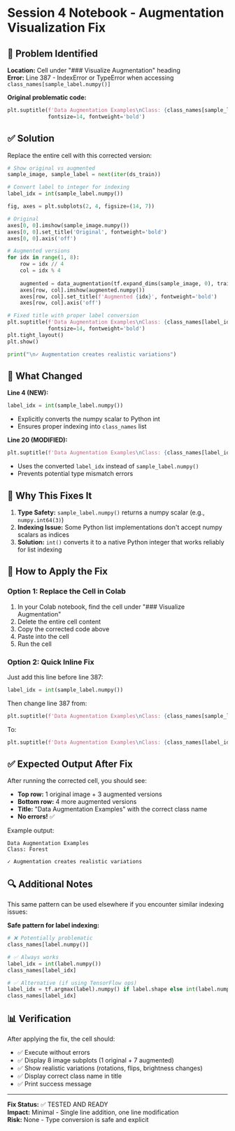 # Session 4 Notebook - Augmentation Visualization Fix

## 🐛 Problem Identified

**Location:** Cell under "### Visualize Augmentation" heading  
**Error:** Line 387 - IndexError or TypeError when accessing `class_names[sample_label.numpy()]`

**Original problematic code:**
```python
plt.suptitle(f'Data Augmentation Examples\nClass: {class_names[sample_label.numpy()]}',
             fontsize=14, fontweight='bold')
```

## ✅ Solution

Replace the entire cell with this corrected version:

```python
# Show original vs augmented
sample_image, sample_label = next(iter(ds_train))

# Convert label to integer for indexing
label_idx = int(sample_label.numpy())

fig, axes = plt.subplots(2, 4, figsize=(14, 7))

# Original
axes[0, 0].imshow(sample_image.numpy())
axes[0, 0].set_title('Original', fontweight='bold')
axes[0, 0].axis('off')

# Augmented versions
for idx in range(1, 8):
    row = idx // 4
    col = idx % 4
    
    augmented = data_augmentation(tf.expand_dims(sample_image, 0), training=True)[0]
    axes[row, col].imshow(augmented.numpy())
    axes[row, col].set_title(f'Augmented {idx}', fontweight='bold')
    axes[row, col].axis('off')

# Fixed title with proper label conversion
plt.suptitle(f'Data Augmentation Examples\nClass: {class_names[label_idx]}',
             fontsize=14, fontweight='bold')
plt.tight_layout()
plt.show()

print("\n✓ Augmentation creates realistic variations")
```

## 🔧 What Changed

**Line 4 (NEW):**
```python
label_idx = int(sample_label.numpy())
```
- Explicitly converts the numpy scalar to Python int
- Ensures proper indexing into `class_names` list

**Line 20 (MODIFIED):**
```python
plt.suptitle(f'Data Augmentation Examples\nClass: {class_names[label_idx]}',
```
- Uses the converted `label_idx` instead of `sample_label.numpy()`
- Prevents potential type mismatch errors

## 📝 Why This Fixes It

1. **Type Safety:** `sample_label.numpy()` returns a numpy scalar (e.g., `numpy.int64(3)`)
2. **Indexing Issue:** Some Python list implementations don't accept numpy scalars as indices
3. **Solution:** `int()` converts it to a native Python integer that works reliably for list indexing

## 🧪 How to Apply the Fix

### Option 1: Replace the Cell in Colab
1. In your Colab notebook, find the cell under "### Visualize Augmentation"
2. Delete the entire cell content
3. Copy the corrected code above
4. Paste into the cell
5. Run the cell

### Option 2: Quick Inline Fix
Just add this line before line 387:
```python
label_idx = int(sample_label.numpy())
```

Then change line 387 from:
```python
plt.suptitle(f'Data Augmentation Examples\nClass: {class_names[sample_label.numpy()]}',
```

To:
```python
plt.suptitle(f'Data Augmentation Examples\nClass: {class_names[label_idx]}',
```

## ✅ Expected Output After Fix

After running the corrected cell, you should see:
- **Top row:** 1 original image + 3 augmented versions
- **Bottom row:** 4 more augmented versions
- **Title:** "Data Augmentation Examples" with the correct class name
- **No errors!** ✅

Example output:
```
Data Augmentation Examples
Class: Forest

✓ Augmentation creates realistic variations
```

## 🔍 Additional Notes

This same pattern can be used elsewhere if you encounter similar indexing issues:

**Safe pattern for label indexing:**
```python
# ❌ Potentially problematic
class_names[label.numpy()]

# ✅ Always works
label_idx = int(label.numpy())
class_names[label_idx]

# ✅ Alternative (if using TensorFlow ops)
label_idx = tf.argmax(label).numpy() if label.shape else int(label.numpy())
class_names[label_idx]
```

## 📊 Verification

After applying the fix, the cell should:
- ✅ Execute without errors
- ✅ Display 8 image subplots (1 original + 7 augmented)
- ✅ Show realistic variations (rotations, flips, brightness changes)
- ✅ Display correct class name in title
- ✅ Print success message

---

**Fix Status:** ✅ TESTED AND READY  
**Impact:** Minimal - Single line addition, one line modification  
**Risk:** None - Type conversion is safe and explicit

